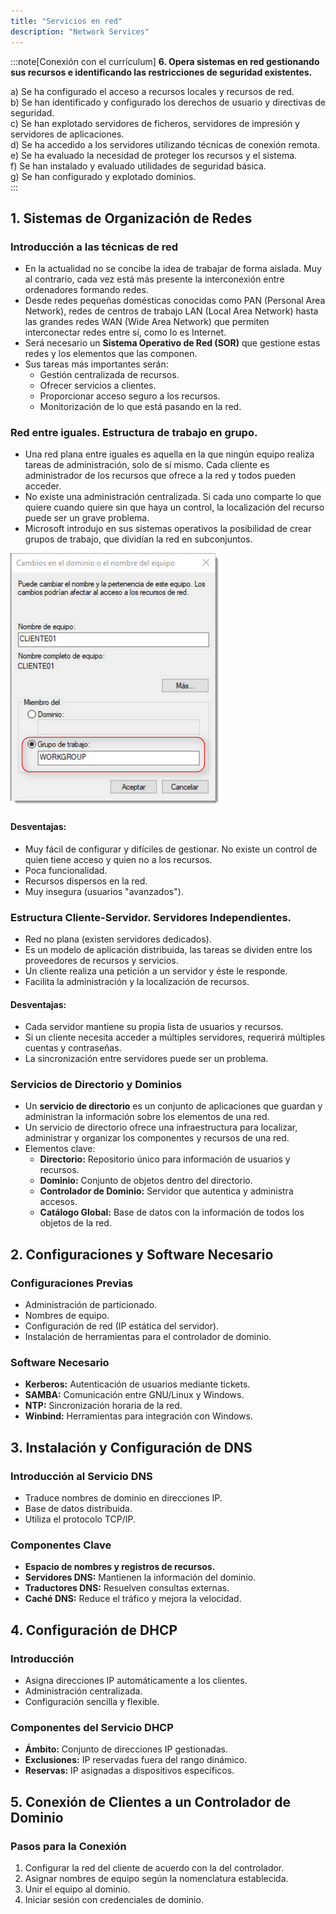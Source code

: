 ```yaml
---
title: "Servicios en red"
description: "Network Services"
---
```


:::note[Conexión con el currículum]
**6. Opera sistemas en red gestionando sus recursos e identificando las restricciones de seguridad existentes.**	

a) Se ha configurado el acceso a recursos locales y recursos de red.  
b) Se han identificado y configurado los derechos de usuario y directivas de seguridad.  
c) Se han explotado servidores de ficheros, servidores de impresión y servidores de aplicaciones.  
d) Se ha accedido a los servidores utilizando técnicas de conexión remota.  
e) Se ha evaluado la necesidad de proteger los recursos y el sistema.  
f) Se han instalado y evaluado utilidades de seguridad básica.  
g) Se han configurado y explotado dominios.  
:::


## 1. Sistemas de Organización de Redes

### Introducción a las técnicas de red
- En la actualidad no se concibe la idea de trabajar de forma aislada. Muy al contrario, cada vez está más presente la interconexión entre ordenadores formando redes.
- Desde redes pequeñas domésticas conocidas como PAN (Personal Area Network), redes de centros de trabajo LAN (Local Area Network) hasta las grandes redes WAN (Wide Area Network) que permiten interconectar redes entre sí, como lo es Internet.
- Será necesario un **Sistema Operativo de Red (SOR)** que gestione estas redes y los elementos que las componen.
- Sus tareas más importantes serán:
  - Gestión centralizada de recursos.
  - Ofrecer servicios a clientes.
  - Proporcionar acceso seguro a los recursos.
  - Monitorización de lo que está pasando en la red.

### Red entre iguales. Estructura de trabajo en grupo.
- Una red plana entre iguales es aquella en la que ningún equipo realiza tareas de administración, solo de sí mismo. Cada cliente es administrador de los recursos que ofrece a la red y todos pueden acceder.
- No existe una administración centralizada. Si cada uno comparte lo que quiere cuando quiere sin que haya un control, la localización del recurso puede ser un grave problema.
- Microsoft introdujo en sus sistemas operativos la posibilidad de crear grupos de trabajo, que dividían la red en subconjuntos.

![workgroup in Windows](../../../../assets/ut6/01_workgroup.png)
#### Desventajas:
- Muy fácil de configurar y difíciles de gestionar. No existe un control de quien tiene acceso y quien no a los recursos.
- Poca funcionalidad.
- Recursos dispersos en la red.
- Muy insegura (usuarios "avanzados").

### Estructura Cliente-Servidor. Servidores Independientes.
- Red no plana (existen servidores dedicados).
- Es un modelo de aplicación distribuida, las tareas se dividen entre los proveedores de recursos y servicios.
- Un cliente realiza una petición a un servidor y éste le responde.
- Facilita la administración y la localización de recursos.

#### Desventajas:
- Cada servidor mantiene su propia lista de usuarios y recursos.
- Si un cliente necesita acceder a múltiples servidores, requerirá múltiples cuentas y contraseñas.
- La sincronización entre servidores puede ser un problema.

### Servicios de Directorio y Dominios
- Un **servicio de directorio** es un conjunto de aplicaciones que guardan y administran la información sobre los elementos de una red.
- Un servicio de directorio ofrece una infraestructura para localizar, administrar y organizar los componentes y recursos de una red.
- Elementos clave:
  - **Directorio:** Repositorio único para información de usuarios y recursos.
  - **Dominio:** Conjunto de objetos dentro del directorio.
  - **Controlador de Dominio:** Servidor que autentica y administra accesos.
  - **Catálogo Global:** Base de datos con la información de todos los objetos de la red.

## 2. Configuraciones y Software Necesario

### Configuraciones Previas
- Administración de particionado.
- Nombres de equipo.
- Configuración de red (IP estática del servidor).
- Instalación de herramientas para el controlador de dominio.

### Software Necesario
- **Kerberos:** Autenticación de usuarios mediante tickets.
- **SAMBA:** Comunicación entre GNU/Linux y Windows.
- **NTP:** Sincronización horaria de la red.
- **Winbind:** Herramientas para integración con Windows.

## 3. Instalación y Configuración de DNS

### Introducción al Servicio DNS
- Traduce nombres de dominio en direcciones IP.
- Base de datos distribuida.
- Utiliza el protocolo TCP/IP.

### Componentes Clave
- **Espacio de nombres y registros de recursos.**
- **Servidores DNS:** Mantienen la información del dominio.
- **Traductores DNS:** Resuelven consultas externas.
- **Caché DNS:** Reduce el tráfico y mejora la velocidad.

## 4. Configuración de DHCP

### Introducción
- Asigna direcciones IP automáticamente a los clientes.
- Administración centralizada.
- Configuración sencilla y flexible.

### Componentes del Servicio DHCP
- **Ámbito:** Conjunto de direcciones IP gestionadas.
- **Exclusiones:** IP reservadas fuera del rango dinámico.
- **Reservas:** IP asignadas a dispositivos específicos.


## 5. Conexión de Clientes a un Controlador de Dominio

### Pasos para la Conexión
1. Configurar la red del cliente de acuerdo con la del controlador.
2. Asignar nombres de equipo según la nomenclatura establecida.
3. Unir el equipo al dominio.
4. Iniciar sesión con credenciales de dominio.

